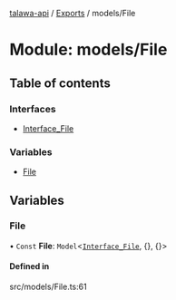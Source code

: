 [talawa-api](../README.md) / [Exports](../modules.md) / models/File

# Module: models/File

## Table of contents

### Interfaces

- [Interface\_File](../interfaces/models_File.Interface_File.md)

### Variables

- [File](models_File.md#file)

## Variables

### File

• `Const` **File**: `Model`\<[`Interface_File`](../interfaces/models_File.Interface_File.md), \{}, \{}\>

#### Defined in

src/models/File.ts:61
